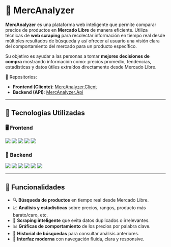 # 🛒 MercAnalyzer

**MercAnalyzer** es una plataforma web inteligente que permite comparar precios de productos en **Mercado Libre** de manera eficiente. Utiliza técnicas de **web scraping** para recolectar información en tiempo real desde múltiples resultados de búsqueda y así ofrecer al usuario una visión clara del comportamiento del mercado para un producto específico.

Su objetivo es ayudar a las personas a tomar **mejores decisiones de compra** mostrando información como: precios promedio, tendencias, estadísticas y datos útiles extraídos directamente desde Mercado Libre.

🔗 Repositorios:
- **Frontend (Cliente)**: [MercAnalyzer.Client](https://github.com/ApidriuC/MercAnalyzer.Client)
- **Backend (API)**: [MercAnalyzer.Api](https://github.com/ApidriuC/MercAnalyzer.Api)

---

## 🚀 Tecnologías Utilizadas

### 🖥️ Frontend

<div align="left">
  <img src="https://img.shields.io/badge/React-20232A?style=for-the-badge&logo=react&logoColor=61DAFB" />
  <img src="https://img.shields.io/badge/Vite-646CFF?style=for-the-badge&logo=vite&logoColor=white" />
  <img src="https://img.shields.io/badge/JavaScript-F7DF1E?style=for-the-badge&logo=javascript&logoColor=black" />
  <img src="https://img.shields.io/badge/TypeScript-3178C6?style=for-the-badge&logo=typescript&logoColor=white" />
  <img src="https://img.shields.io/badge/CSS3-1572B6?style=for-the-badge&logo=css3&logoColor=white" />
</div>

### 🔧 Backend

<div align="left">
  <img src="https://img.shields.io/badge/Python-3776AB?style=for-the-badge&logo=python&logoColor=white" />
  <img src="https://img.shields.io/badge/Web%20Scraping-4B0082?style=for-the-badge" />
  <img src="https://img.shields.io/badge/SQL%20Server-CC2927?style=for-the-badge&logo=microsoftsqlserver&logoColor=white" />
  <img src="https://img.shields.io/badge/Next.js-000000?style=for-the-badge&logo=nextdotjs&logoColor=white" />
  <img src="https://img.shields.io/badge/JavaScript-F7DF1E?style=for-the-badge&logo=javascript&logoColor=black" />
  <img src="https://img.shields.io/badge/TypeScript-3178C6?style=for-the-badge&logo=typescript&logoColor=white" />
</div>

---

## 🧠 Funcionalidades

- 🔍 **Búsqueda de productos** en tiempo real desde Mercado Libre.
- 📈 **Análisis y estadísticas** sobre precios, rangos, producto más barato/caro, etc.
- 🧠 **Scraping inteligente** que evita datos duplicados o irrelevantes.
- 📊 **Gráficas de comportamiento** de los precios por palabra clave.
- 📝 **Historial de búsquedas** para consultar análisis anteriores.
- 🎨 **Interfaz moderna** con navegación fluida, clara y responsive.
